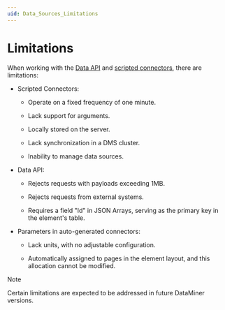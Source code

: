```yaml
---
uid: Data_Sources_Limitations
---
```


# Limitations

When working with the [Data API](xref:Data_API) and [scripted connectors](xref:Scripted_Connectors), there are limitations:

- Scripted Connectors:

  - Operate on a fixed frequency of one minute.

  - Lack support for arguments.

  - Locally stored on the server.

  - Lack synchronization in a DMS cluster.

  - Inability to manage data sources.

- Data API:

  - Rejects requests with payloads exceeding 1MB.

  - Rejects requests from external systems.

  - Requires a field "Id" in JSON Arrays, serving as the primary key in the element's table.

- Parameters in auto-generated connectors:

  - Lack units, with no adjustable configuration.

  - Automatically assigned to pages in the element layout, and this allocation cannot be modified.

> [!NOTE]
> Certain limitations are expected to be addressed in future DataMiner versions.
